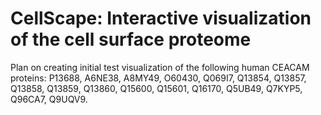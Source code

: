 # CellScape: Interactive visualization of the cell surface proteome

Plan on creating initial test visualization of the following human CEACAM proteins:
P13688, A6NE38, A8MY49, O60430, Q069I7, Q13854, Q13857, Q13858, Q13859, Q13860,
Q15600, Q15601, Q16170, Q5UB49, Q7KYP5, Q96CA7, Q9UQV9.
